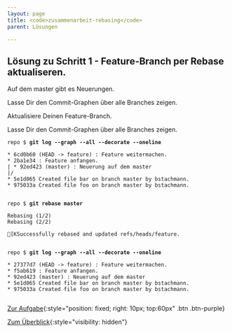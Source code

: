 ```yaml
---
layout: page
title: <code>zusammenarbeit-rebasing</code>
parent: Lösungen

---
```

## Lösung zu Schritt 1 - Feature-Branch per Rebase aktualiseren.

Auf dem master gibt es Neuerungen.

Lasse Dir den Commit-Graphen über alle Branches zeigen.

Aktualisiere Deinen Feature-Branch.

Lasse Dir den Commit-Graphen über alle Branches zeigen.


<pre><code>repo $ <b>git log --graph --all --decorate --oneline</b><br><br>* 6cd0b60 (HEAD -&gt; feature) : Feature weitermachen.<br>* 2ba1e34 : Feature anfangen.<br>| * 92ed423 (master) : Neuerung auf dem master<br>|/  <br>* 5e1d065 Created file bar on branch master by bstachmann.<br>* 975033a Created file foo on branch master by bstachmann.<br><br></code></pre>



<pre><code>repo $ <b>git rebase master</b><br><br>Rebasing (1/2)<br>Rebasing (2/2)<br><br>[KSuccessfully rebased and updated refs/heads/feature.<br><br></code></pre>



<pre><code>repo $ <b>git log --graph --all --decorate --oneline</b><br><br>* 27377d7 (HEAD -&gt; feature) : Feature weitermachen.<br>* f5ab619 : Feature anfangen.<br>* 92ed423 (master) : Neuerung auf dem master<br>* 5e1d065 Created file bar on branch master by bstachmann.<br>* 975033a Created file foo on branch master by bstachmann.<br><br></code></pre>


[Zur Aufgabe](aufgabe-zusammenarbeit-rebasing.html){:style="position: fixed; right: 10px; top:60px" .btn .btn-purple}

[Zum Überblick](../../ueberblick.html){:style="visibility: hidden"}

